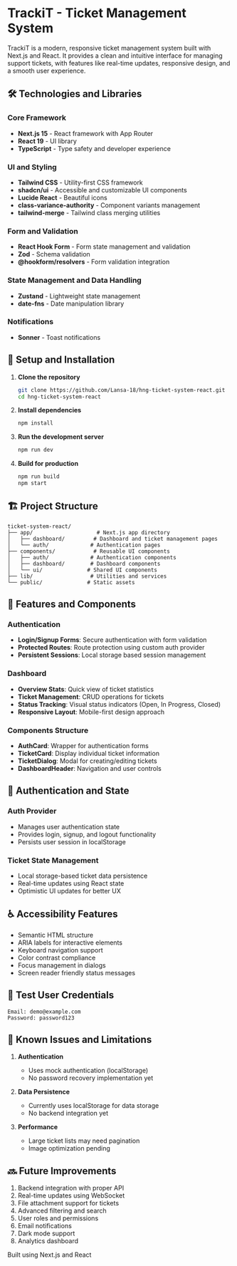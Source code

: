 # TrackiT - Ticket Management System

TrackiT is a modern, responsive ticket management system built with Next.js and React. It provides a clean and intuitive interface for managing support tickets, with features like real-time updates, responsive design, and a smooth user experience.

## 🛠️ Technologies and Libraries

### Core Framework

- **Next.js 15** - React framework with App Router
- **React 19** - UI library
- **TypeScript** - Type safety and developer experience

### UI and Styling

- **Tailwind CSS** - Utility-first CSS framework
- **shadcn/ui** - Accessible and customizable UI components
- **Lucide React** - Beautiful icons
- **class-variance-authority** - Component variants management
- **tailwind-merge** - Tailwind class merging utilities

### Form and Validation

- **React Hook Form** - Form state management and validation
- **Zod** - Schema validation
- **@hookform/resolvers** - Form validation integration

### State Management and Data Handling

- **Zustand** - Lightweight state management
- **date-fns** - Date manipulation library

### Notifications

- **Sonner** - Toast notifications

## 🚀 Setup and Installation

1. **Clone the repository**

   ```bash
   git clone https://github.com/Lansa-18/hng-ticket-system-react.git
   cd hng-ticket-system-react
   ```

2. **Install dependencies**

   ```bash
   npm install
   ```

3. **Run the development server**

   ```bash
   npm run dev
   ```

4. **Build for production**
   ```bash
   npm run build
   npm start
   ```

## 🏗️ Project Structure

```
ticket-system-react/
├── app/                    # Next.js app directory
│   ├── dashboard/         # Dashboard and ticket management pages
│   └── auth/             # Authentication pages
├── components/            # Reusable UI components
│   ├── auth/             # Authentication components
│   ├── dashboard/        # Dashboard components
│   └── ui/              # Shared UI components
├── lib/                  # Utilities and services
└── public/              # Static assets
```

## 🎯 Features and Components

### Authentication

- **Login/Signup Forms**: Secure authentication with form validation
- **Protected Routes**: Route protection using custom auth provider
- **Persistent Sessions**: Local storage based session management

### Dashboard

- **Overview Stats**: Quick view of ticket statistics
- **Ticket Management**: CRUD operations for tickets
- **Status Tracking**: Visual status indicators (Open, In Progress, Closed)
- **Responsive Layout**: Mobile-first design approach

### Components Structure

- **AuthCard**: Wrapper for authentication forms
- **TicketCard**: Display individual ticket information
- **TicketDialog**: Modal for creating/editing tickets
- **DashboardHeader**: Navigation and user controls

## 🔐 Authentication and State

### Auth Provider

- Manages user authentication state
- Provides login, signup, and logout functionality
- Persists user session in localStorage

### Ticket State Management

- Local storage-based ticket data persistence
- Real-time updates using React state
- Optimistic UI updates for better UX

## ♿ Accessibility Features

- Semantic HTML structure
- ARIA labels for interactive elements
- Keyboard navigation support
- Color contrast compliance
- Focus management in dialogs
- Screen reader friendly status messages

## 🧪 Test User Credentials

```
Email: demo@example.com
Password: password123
```

## 🐛 Known Issues and Limitations

1. **Authentication**

   - Uses mock authentication (localStorage)
   - No password recovery implementation yet

2. **Data Persistence**

   - Currently uses localStorage for data storage
   - No backend integration yet

3. **Performance**
   - Large ticket lists may need pagination
   - Image optimization pending

## 🔜 Future Improvements

1. Backend integration with proper API
2. Real-time updates using WebSocket
3. File attachment support for tickets
4. Advanced filtering and search
5. User roles and permissions
6. Email notifications
7. Dark mode support
8. Analytics dashboard

Built using Next.js and React
